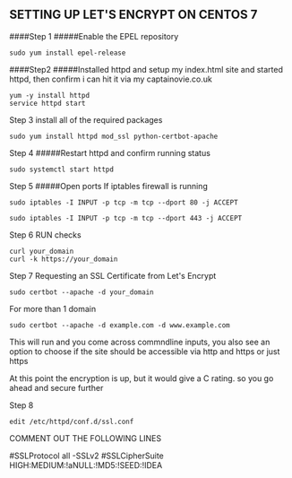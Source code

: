 ## SETTING UP LET'S ENCRYPT ON CENTOS 7

####Step 1
#####Enable the EPEL repository

```
sudo yum install epel-release
```

####Step2 
#####Installed httpd and setup my index.html site and started httpd, then confirm i can hit it via my captainovie.co.uk

```
yum -y install httpd 
service httpd start
```

Step 3
install all of the required packages
```
sudo yum install httpd mod_ssl python-certbot-apache
```

Step 4
#####Restart httpd and confirm running status
```
sudo systemctl start httpd
```
Step 5
#####Open ports If iptables firewall is running
```
sudo iptables -I INPUT -p tcp -m tcp --dport 80 -j ACCEPT
```
```
sudo iptables -I INPUT -p tcp -m tcp --dport 443 -j ACCEPT
```

Step 6
RUN checks
```
curl your_domain
curl -k https://your_domain
```
Step 7
Requesting an SSL Certificate from Let's Encrypt
```
sudo certbot --apache -d your_domain 
```
For more than 1 domain

```
sudo certbot --apache -d example.com -d www.example.com 
```

This will run and you come across commndline inputs, you also see an option to choose if the site should be accessible via http and https or just https

At this point the encryption is up, but it would give a C rating. so you go ahead and secure further

Step 8
```
edit /etc/httpd/conf.d/ssl.conf
```

COMMENT OUT THE FOLLOWING LINES

#SSLProtocol all -SSLv2
#SSLCipherSuite HIGH:MEDIUM:!aNULL:!MD5:!SEED:!IDEA

